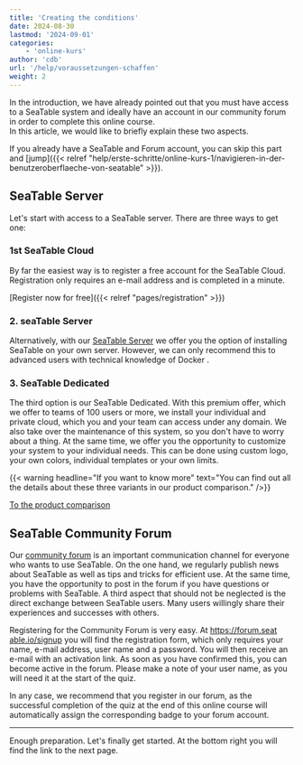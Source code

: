 ```yaml
---
title: 'Creating the conditions'
date: 2024-08-30
lastmod: '2024-09-01'
categories:
    - 'online-kurs'
author: 'cdb'
url: '/help/voraussetzungen-schaffen'
weight: 2
---
```


In the introduction, we have already pointed out that you must have access to a SeaTable system and ideally have an account in our community forum in order to complete this online course.  
In this article, we would like to briefly explain these two aspects.

If you already have a SeaTable and Forum account, you can skip this part and [jump]({{< relref "help/erste-schritte/online-kurs-1/navigieren-in-der-benutzeroberflaeche-von-seatable" >}}).

## SeaTable Server

Let's start with access to a SeaTable server. There are three ways to get one:

### 1st SeaTable Cloud

By far the easiest way is to register a free account for the SeaTable Cloud. Registration only requires an e-mail address and is completed in a minute.

[Register now for free]({{< relref "pages/registration" >}})

### 2\. seaTable Server

Alternatively, with our [SeaTable Server](https://admin.seatable.io/) we offer you the option of installing SeaTable on your own server. However, we can only recommend this to advanced users with technical knowledge of Docker .

### 3\. SeaTable Dedicated

The third option is our SeaTable Dedicated. With this premium offer, which we offer to teams of 100 users or more, we install your individual and private cloud, which you and your team can access under any domain. We also take over the maintenance of this system, so you don't have to worry about a thing. At the same time, we offer you the opportunity to customize your system to your individual needs. This can be done using custom logo, your own colors, individual templates or your own limits.

{{< warning  headline="If you want to know more"  text="You can find out all the details about these three variants in our product comparison." />}}

[To the product comparison](https://seatable.io/en/produktvergleich/)

## SeaTable Community Forum

Our [community forum](https://forum.seatable.io) is an important communication channel for everyone who wants to use SeaTable. On the one hand, we regularly publish news about SeaTable as well as tips and tricks for efficient use. At the same time, you have the opportunity to post in the forum if you have questions or problems with SeaTable. A third aspect that should not be neglected is the direct exchange between SeaTable users. Many users willingly share their experiences and successes with others.

Registering for the Community Forum is very easy. At https://forum.seat [able.io/signup](https://forum.seatable.io/signup) you will find the registration form, which only requires your name, e-mail address, user name and a password. You will then receive an e-mail with an activation link. As soon as you have confirmed this, you can become active in the forum. Please make a note of your user name, as you will need it at the start of the quiz.

In any case, we recommend that you register in our forum, as the successful completion of the quiz at the end of this online course will automatically assign the corresponding badge to your forum account.

---

Enough preparation. Let's finally get started. At the bottom right you will find the link to the next page.

